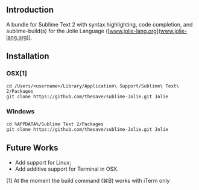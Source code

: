 ## Introduction

A bundle for Sublime Text 2 with syntax highlighting, code completion, and sublime-build(s) for the Jolie Language ([www.jolie-lang.org](www.jolie-lang.org)).

## Installation

### OSX[1]

	cd /Users/<username>/Library/Application\ Support/Sublime\ Text\ 2/Packages
	git clone https://github.com/thesave/sublime-Jolie.git Jolie

### Windows
	
	cd %APPDATA%/Sublime Text 2/Packages
	git clone https://github.com/thesave/sublime-Jolie.git Jolie

## Future Works

- Add support for Linux;
- Add additive support for Terminal in OSX.

[1] At the moment the build command (⌘B) works with iTerm only